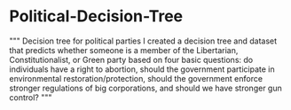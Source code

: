 # Political-Decision-Tree
"""
Decision tree for political parties
I created a decision tree and dataset that predicts whether someone is a member of the Libertarian, Constitutionalist, or Green party based on four basic questions: do individuals have a right to abortion, should the government participate in environmental restoration/protection, should the government enforce stronger regulations of big corporations, and should we have stronger gun control?
"""
